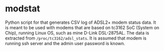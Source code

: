 # modstat

Python script for that generates CSV log of ADSL2+ modem status data. It is meant to be used with modems that are
based on tc3162 SoC (System on Chip), running Linux OS, such as mine D-Link DSL-2875AL. The data is extracted from
`/proc/tc3162/adsl_stats`. It is assumed that modem is running ssh server and the admin user password is known.

